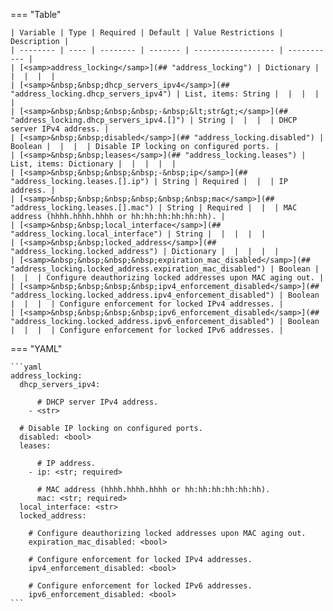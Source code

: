 <!--
  ~ Copyright (c) 2025 Arista Networks, Inc.
  ~ Use of this source code is governed by the Apache License 2.0
  ~ that can be found in the LICENSE file.
  -->
=== "Table"

    | Variable | Type | Required | Default | Value Restrictions | Description |
    | -------- | ---- | -------- | ------- | ------------------ | ----------- |
    | [<samp>address_locking</samp>](## "address_locking") | Dictionary |  |  |  |  |
    | [<samp>&nbsp;&nbsp;dhcp_servers_ipv4</samp>](## "address_locking.dhcp_servers_ipv4") | List, items: String |  |  |  |  |
    | [<samp>&nbsp;&nbsp;&nbsp;&nbsp;-&nbsp;&lt;str&gt;</samp>](## "address_locking.dhcp_servers_ipv4.[]") | String |  |  |  | DHCP server IPv4 address. |
    | [<samp>&nbsp;&nbsp;disabled</samp>](## "address_locking.disabled") | Boolean |  |  |  | Disable IP locking on configured ports. |
    | [<samp>&nbsp;&nbsp;leases</samp>](## "address_locking.leases") | List, items: Dictionary |  |  |  |  |
    | [<samp>&nbsp;&nbsp;&nbsp;&nbsp;-&nbsp;ip</samp>](## "address_locking.leases.[].ip") | String | Required |  |  | IP address. |
    | [<samp>&nbsp;&nbsp;&nbsp;&nbsp;&nbsp;&nbsp;mac</samp>](## "address_locking.leases.[].mac") | String | Required |  |  | MAC address (hhhh.hhhh.hhhh or hh:hh:hh:hh:hh:hh). |
    | [<samp>&nbsp;&nbsp;local_interface</samp>](## "address_locking.local_interface") | String |  |  |  |  |
    | [<samp>&nbsp;&nbsp;locked_address</samp>](## "address_locking.locked_address") | Dictionary |  |  |  |  |
    | [<samp>&nbsp;&nbsp;&nbsp;&nbsp;expiration_mac_disabled</samp>](## "address_locking.locked_address.expiration_mac_disabled") | Boolean |  |  |  | Configure deauthorizing locked addresses upon MAC aging out. |
    | [<samp>&nbsp;&nbsp;&nbsp;&nbsp;ipv4_enforcement_disabled</samp>](## "address_locking.locked_address.ipv4_enforcement_disabled") | Boolean |  |  |  | Configure enforcement for locked IPv4 addresses. |
    | [<samp>&nbsp;&nbsp;&nbsp;&nbsp;ipv6_enforcement_disabled</samp>](## "address_locking.locked_address.ipv6_enforcement_disabled") | Boolean |  |  |  | Configure enforcement for locked IPv6 addresses. |

=== "YAML"

    ```yaml
    address_locking:
      dhcp_servers_ipv4:

          # DHCP server IPv4 address.
        - <str>

      # Disable IP locking on configured ports.
      disabled: <bool>
      leases:

          # IP address.
        - ip: <str; required>

          # MAC address (hhhh.hhhh.hhhh or hh:hh:hh:hh:hh:hh).
          mac: <str; required>
      local_interface: <str>
      locked_address:

        # Configure deauthorizing locked addresses upon MAC aging out.
        expiration_mac_disabled: <bool>

        # Configure enforcement for locked IPv4 addresses.
        ipv4_enforcement_disabled: <bool>

        # Configure enforcement for locked IPv6 addresses.
        ipv6_enforcement_disabled: <bool>
    ```

